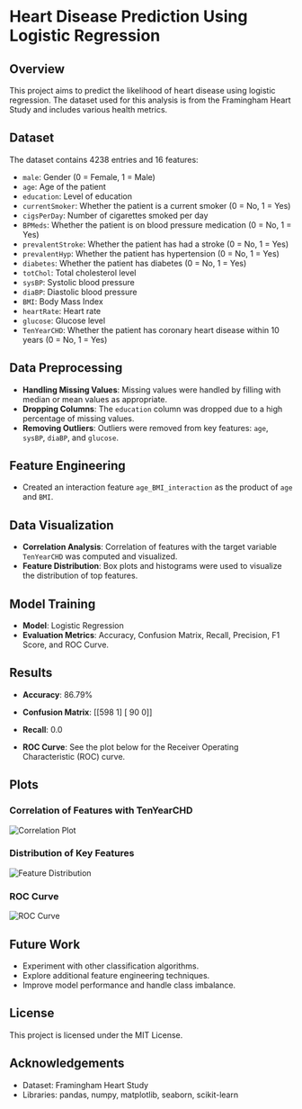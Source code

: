 # Heart Disease Prediction Using Logistic Regression

## Overview
This project aims to predict the likelihood of heart disease using logistic regression. The dataset used for this analysis is from the Framingham Heart Study and includes various health metrics.

## Dataset
The dataset contains 4238 entries and 16 features:
- `male`: Gender (0 = Female, 1 = Male)
- `age`: Age of the patient
- `education`: Level of education
- `currentSmoker`: Whether the patient is a current smoker (0 = No, 1 = Yes)
- `cigsPerDay`: Number of cigarettes smoked per day
- `BPMeds`: Whether the patient is on blood pressure medication (0 = No, 1 = Yes)
- `prevalentStroke`: Whether the patient has had a stroke (0 = No, 1 = Yes)
- `prevalentHyp`: Whether the patient has hypertension (0 = No, 1 = Yes)
- `diabetes`: Whether the patient has diabetes (0 = No, 1 = Yes)
- `totChol`: Total cholesterol level
- `sysBP`: Systolic blood pressure
- `diaBP`: Diastolic blood pressure
- `BMI`: Body Mass Index
- `heartRate`: Heart rate
- `glucose`: Glucose level
- `TenYearCHD`: Whether the patient has coronary heart disease within 10 years (0 = No, 1 = Yes)

## Data Preprocessing
- **Handling Missing Values**: Missing values were handled by filling with median or mean values as appropriate.
- **Dropping Columns**: The `education` column was dropped due to a high percentage of missing values.
- **Removing Outliers**: Outliers were removed from key features: `age`, `sysBP`, `diaBP`, and `glucose`.

## Feature Engineering
- Created an interaction feature `age_BMI_interaction` as the product of `age` and `BMI`.

## Data Visualization
- **Correlation Analysis**: Correlation of features with the target variable `TenYearCHD` was computed and visualized.
- **Feature Distribution**: Box plots and histograms were used to visualize the distribution of top features.

## Model Training
- **Model**: Logistic Regression
- **Evaluation Metrics**: Accuracy, Confusion Matrix, Recall, Precision, F1 Score, and ROC Curve.

## Results
- **Accuracy**: 86.79%
- **Confusion Matrix**:
[[598 1]
[ 90 0]]

- **Recall**: 0.0
- **ROC Curve**: See the plot below for the Receiver Operating Characteristic (ROC) curve.

## Plots
### Correlation of Features with TenYearCHD
![Correlation Plot](path_to_correlation_plot.png)

### Distribution of Key Features
![Feature Distribution](path_to_feature_distribution_plot.png)

### ROC Curve
![ROC Curve](path_to_roc_curve_plot.png)

## Future Work
- Experiment with other classification algorithms.
- Explore additional feature engineering techniques.
- Improve model performance and handle class imbalance.

## License
This project is licensed under the MIT License.

## Acknowledgements
- Dataset: Framingham Heart Study
- Libraries: pandas, numpy, matplotlib, seaborn, scikit-learn
